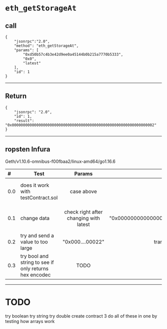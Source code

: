 # `eth_getStorageAt`

## call
```
{
	"jsonrpc":"2.0", 
	"method": "eth_getStorageAt", 
	"params": [
		"0xd50b57c4b3e42d9ee0a45144b0b215a7770b5333", 
		"0x0",
		"latest"
	], 
	"id": 1
}
```
---
## Return
```
{
    "jsonrpc": "2.0",
    "id": 1,
    "result": "0x0000000000000000000000000000000000000000000000000000000000000002"
}
```
---
## ropsten Infura

Geth/v1.10.6-omnibus-f00fbaa2/linux-amd64/go1.16.6

#|Test |Params | Result|Notes|
:---|---|:---:|:---:| ---
0.0 | does it work with testContract.sol| case above |int value 2|this is the value I set yesterday|
0.1 | change data| check right after changing with latest| "0x000000000000000000000000000000000000000000000000000000000000000a"| retured the value that I sent to it|
0.2 | try and send a value to too large | "0x000....00022"| transaction failed, try againg once I have more test eth||
0.3 | try bool and string to see if only returns hex encodec| TODO | TODO | most likely will be encoded |


---

# TODO

try boolean
try string 
try double
create contract 3
do all of these in one by testing how arrays work